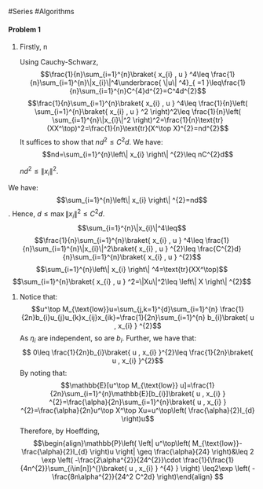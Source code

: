 #Series #Algorithms 

#### Problem 1
1. Firstly, n
   
   Using Cauchy-Schwarz, $$\frac{1}{n}\sum_{i=1}^{n}\braket{ x_{i} , u } ^4\leq \frac{1}{n}\sum_{i=1}^{n}\|x_{i}\|^4\underbrace{ \|u\| ^4}_{ =1 }\leq\frac{1}{n}\sum_{i=1}^{n}C^{4}d^{2}=C^4d^{2}$$$$\frac{1}{n}\sum_{i=1}^{n}\braket{ x_{i} , u } ^4\leq \frac{1}{n}\left( \sum_{i=1}^{n}\braket{ x_{i} , u } ^2 \right)^2\leq \frac{1}{n}\left( \sum_{i=1}^{n}\|x_{i}\|^2 \right)^2=\frac{1}{n}\text{tr}(XX^\top)^2=\frac{1}{n}\text{tr}(X^\top X)^{2}=nd^{2}$$It suffices to show that $nd^{2}\leq C^{2}d$. We have: $$nd=\sum_{i=1}^{n}\left\| x_{i} \right\| ^{2}\leq nC^{2}d$$
   
   $nd^{2}\leq \|x_{i}\|^2$. 

We have: $$\sum_{i=1}^{n}\left\| x_{i} \right\| ^{2}=nd$$. Hence, $d\leq\max\|x_{i}\|^2\leq C^{2}d$. $$\sum_{i=1}^{n}\|x_{i}\|^4\leq$$ $$\frac{1}{n}\sum_{i=1}^{n}\braket{ x_{i} , u } ^4\leq \frac{1}{n}\sum_{i=1}^{n}\|x_{i}\|^2\braket{ x_{i} , u } ^{2}\leq \frac{C^{2}d}{n}\sum_{i=1}^{n}\braket{ x_{i} , u } ^{2}$$$$\sum_{i=1}^{n}\left\| x_{i} \right\| ^4=\text{tr}(XX^\top)$$
 $$\sum_{i=1}^{n}\braket{ x_{i} , u } ^2=\|Xu\|^2\leq \left\| X \right\| ^{2}$$

1. Notice that:$$u^\top M_{\text{low}}u=\sum_{j,k=1}^{d}\sum_{i=1}^{n} \frac{1}{2n}b_{i}u_{j}u_{k}x_{ij}x_{ik}=\frac{1}{2n}\sum_{i=1}^{n} b_{i}\braket{ u , x_{i} } ^{2}$$ As $\eta_{i}$ are independent, so are $b_{i}$. Further, we have that: $$ 0\leq \frac{1}{2n}b_{i}\braket{ u , x_{i} }^{2}\leq  \frac{1}{2n}\braket{ u , x_{i} }^{2}$$By noting that:$$\mathbb{E}[u^\top M_{\text{low}} u]=\frac{1}{2n}\sum_{i=1}^{n}\mathbb{E}[b_{i}]\braket{ u , x_{i} } ^{2}=\frac{\alpha}{2n}\sum_{i=1}^{n}\braket{ u , x_{i} } ^{2}=\frac{\alpha}{2n}u^\top X^\top Xu=u^\top\left( \frac{\alpha}{2}I_{d} \right)u$$Therefore, by Hoeffding, $$\begin{align}\mathbb{P}\left( \left| u^\top\left( M_{\text{low}}-\frac{\alpha}{2}I_{d} \right)u \right| \geq \frac{\alpha}{24} \right)&\leq 2 \exp \left( -\frac{2\alpha^{2}}{24^{2}}\cdot \frac{1}{\frac{1}{4n^{2}}\sum_{i\in[n]}^{}\braket{ u , x_{i} } ^{4} } \right) \leq2\exp \left( -\frac{8n\alpha^{2}}{24^2 C^2d} \right)\end{align} $$